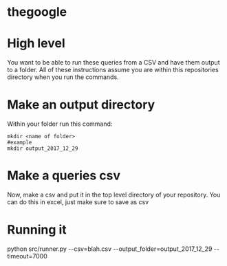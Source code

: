 # thegoogle

# High level
  
  You want to be able to run these queries from a CSV and have them output to a folder.  All of these instructions assume you are
  within this repositories directory when you run the commands.  
  
# Make an output directory
   
  Within your folder run this command:
  
    mkdir <name of folder>
    #example
    mkdir output_2017_12_29

# Make a queries csv
  
  Now, make a csv and put it in the top level directory of your repository.  You can do this in excel, just make sure to save as csv
  

# Running it 

  python src/runner.py --csv=blah.csv --output_folder=output_2017_12_29 --timeout=7000

